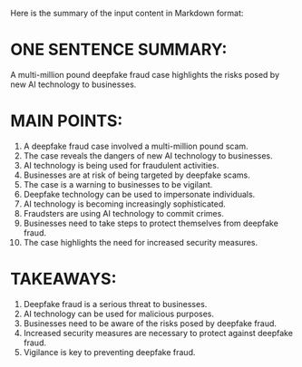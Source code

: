 Here is the summary of the input content in Markdown format:

# ONE SENTENCE SUMMARY:
A multi-million pound deepfake fraud case highlights the risks posed by new AI technology to businesses.

# MAIN POINTS:
1. A deepfake fraud case involved a multi-million pound scam.
2. The case reveals the dangers of new AI technology to businesses.
3. AI technology is being used for fraudulent activities.
4. Businesses are at risk of being targeted by deepfake scams.
5. The case is a warning to businesses to be vigilant.
6. Deepfake technology can be used to impersonate individuals.
7. AI technology is becoming increasingly sophisticated.
8. Fraudsters are using AI technology to commit crimes.
9. Businesses need to take steps to protect themselves from deepfake fraud.
10. The case highlights the need for increased security measures.

# TAKEAWAYS:
1. Deepfake fraud is a serious threat to businesses.
2. AI technology can be used for malicious purposes.
3. Businesses need to be aware of the risks posed by deepfake fraud.
4. Increased security measures are necessary to protect against deepfake fraud.
5. Vigilance is key to preventing deepfake fraud.
